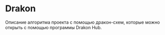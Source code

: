 # Drakon

Описание алгоритма проекта с помощью дракон-схем, которые можно открыть с помощью программы Drakon Hub.